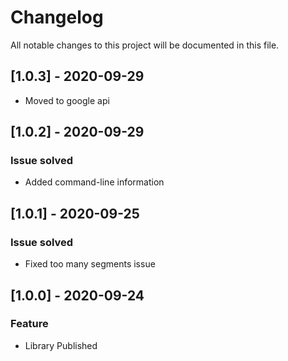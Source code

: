 # Changelog
All notable changes to this project will be documented in this file.

## [1.0.3] - 2020-09-29
- Moved to google api

## [1.0.2] - 2020-09-29
### Issue solved
- Added command-line information

## [1.0.1] - 2020-09-25
### Issue solved
- Fixed too many segments issue

## [1.0.0] - 2020-09-24
### Feature
- Library Published

